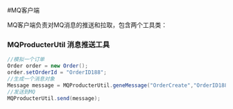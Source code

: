 #MQ客户端

MQ客户端负责对MQ消息的推送和拉取，包含两个工具类：


### MQProducterUtil 消息推送工具

```java
//模拟一个订单
Order order = new Order();
order.setOrderId = "OrderID188";
//生成一个消息对象
Message message = MQProducterUtil.geneMessage("OrderCreate","OrderID188",JSON.toJSONString(order));
//发送到MQ
MQProducterUtil.send(message);
```


